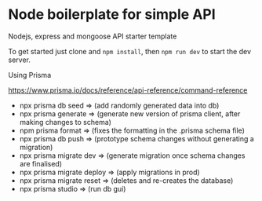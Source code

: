 # Node boilerplate for simple API

Nodejs, express and mongoose API starter template

To get started just clone and `npm install`, then `npm run dev` to start the dev server.

Using Prisma

https://www.prisma.io/docs/reference/api-reference/command-reference

- npx prisma db seed => (add randomly generated data into db)
- npx prisma generate => (generate new version of prisma client, after making changes to schema)
- npm prisma format => (fixes the formatting in the .prisma schema file)
- npx prisma db push => (prototype schema changes without generating a migration)
- npx prisma migrate dev => (generate migration once schema changes are finalised)
- npx prisma migrate deploy => (apply migrations in prod)
- npx prisma migrate reset => (deletes and re-creates the database)
- npx prisma studio => (run db gui)
